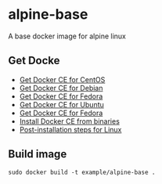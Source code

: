 # alpine-base
A base docker image for alpine linux

## Get Docke
- [Get Docker CE for CentOS](https://docs.docker.com/install/linux/docker-ce/centos)
- [Get Docker CE for Debian](https://docs.docker.com/install/linux/docker-ce/debian)
- [Get Docker CE for Fedora](https://docs.docker.com/install/linux/docker-ce/fedora)
- [Get Docker CE for Ubuntu](https://docs.docker.com/install/linux/docker-ce/ubuntu)
- [Get Docker CE for Fedora](https://docs.docker.com/install/linux/docker-ce/fedora)
- [Install Docker CE from binaries](https://docs.docker.com/install/linux/docker-ce/binaries)
- [Post-installation steps for Linux](https://docs.docker.com/install/linux/linux-postinstall)
## Build image
```shell
sudo docker build -t example/alpine-base .
```
